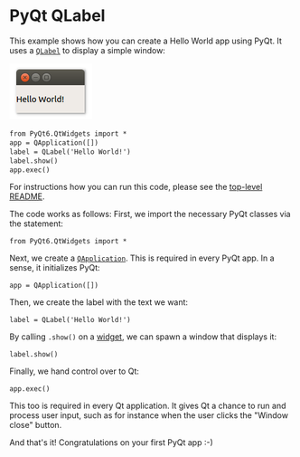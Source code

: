 # PyQt QLabel

This example shows how you can create a Hello World app using PyQt. It uses a [`QLabel`](https://doc.qt.io/qt-5/qlabel.html) to display a simple window:

![PyQt QLabel screenshot](../screenshots/pyqt-qlabel.png)

```
from PyQt6.QtWidgets import *
app = QApplication([])
label = QLabel('Hello World!')
label.show()
app.exec()
```

For instructions how you can run this code, please see the [top-level README](../../README.md#running-the-examples).

The code works as follows: First, we import the necessary PyQt classes via the statement:

    from PyQt6.QtWidgets import *

Next, we create a [`QApplication`](https://doc.qt.io/Qt-5/qapplication.html). This is required in every PyQt app. In a sense, it initializes PyQt:

    app = QApplication([])

Then, we create the label with the text we want:

    label = QLabel('Hello World!')

By calling `.show()` on a [widget](../02%20PyQt%20Widgets), we can spawn a window that displays it:

    label.show()

Finally, we hand control over to Qt:

    app.exec()

This too is required in every Qt application. It gives Qt a chance to run and process user input, such as for instance when the user clicks the "Window close" button.

And that's it! Congratulations on your first PyQt app :-)
